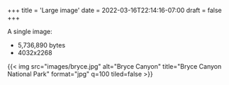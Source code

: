 +++
title = 'Large image'
date = 2022-03-16T22:14:16-07:00
draft = false
+++

A single image:

- 5,736,890 bytes
- 4032x2268

{{< img src="images/bryce.jpg" alt="Bryce Canyon" title="Bryce Canyon National Park" format="jpg" q=100 tiled=false >}}
